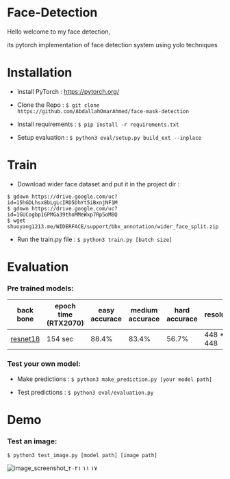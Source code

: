 # Face-Detection
Hello welcome to my face detection,

its pytorch implementation of face detection system using yolo techniques

# Installation

* Install PyTorch : https://pytorch.org/

* Clone the Repo : `$ git clone https://github.com/AbdallahOmarAhmed/face-mask-detection`

* Install requirements : `$ pip install -r requirements.txt`

* Setup evaluation : `$ python3 eval/setup.py build_ext --inplace`

# Train
* Download wider face dataset and put it in the project dir :
 ``` 
$ gdown https://drive.google.com/uc?id=15hGDLhsx8bLgLcIRD5DhYt5iBxnjNF1M
$ gdown https://drive.google.com/uc?id=1GUCogbp16PMGa39thoMMeWxp7Rp5oM8Q
$ wget shuoyang1213.me/WIDERFACE/support/bbx_annotation/wider_face_split.zip
 ```
* Run the train.py file : `$ python3 train.py [batch size]`

# Evaluation
###  Pre trained models:
back bone | epoch time (RTX2070) | easy accurace | medium accurace | hard accurace | resolution
----------|------------|----------|-----------|-----------|--------
[resnet18](https://drive.google.com/file/d/1es76BbJn1Wofc9AsdR4EC123N5dE4Fyi/view?usp=sharing)|154 sec|88.4%|83.4%|56.7%|448 * 448

###  Test your own model: 

* Make predictions : `$ python3 make_prediction.py [your model path]`

* Test predictions : `$ python3 eval/evaluation.py`

# Demo

### Test an image:
`$ python3 test_image.py [model path] [image path]`

![image_screenshot_١٧ ١١ ٢٠٢١](https://user-images.githubusercontent.com/49597655/142192854-a458cc3c-b738-45fa-9c97-1e4b70ea106d.png)

